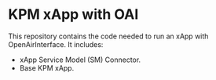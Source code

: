 # KPM xApp with OAI

This repository contains the code needed to run an xApp with OpenAirInterface. It includes:
- xApp Service Model (SM) Connector.
- Base KPM xApp.
